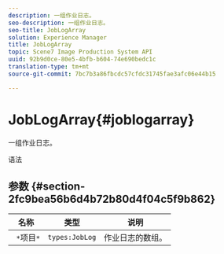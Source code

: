 ```yaml
---
description: 一组作业日志。
seo-description: 一组作业日志。
seo-title: JobLogArray
solution: Experience Manager
title: JobLogArray
topic: Scene7 Image Production System API
uuid: 92b9d0ce-80e5-4bfb-b604-74e690bedc1c
translation-type: tm+mt
source-git-commit: 7bc7b3a86fbcdc57cfdc31745fae3afc06e44b15

---
```



# JobLogArray{#joblogarray}

一组作业日志。

语法

## 参数 {#section-2fc9bea56b6d4b72b80d4f04c5f9b862}

| 名称 | 类型 | 说明 |
|---|---|---|
| ` *`项目`*` | `types:JobLog` | 作业日志的数组。 |

